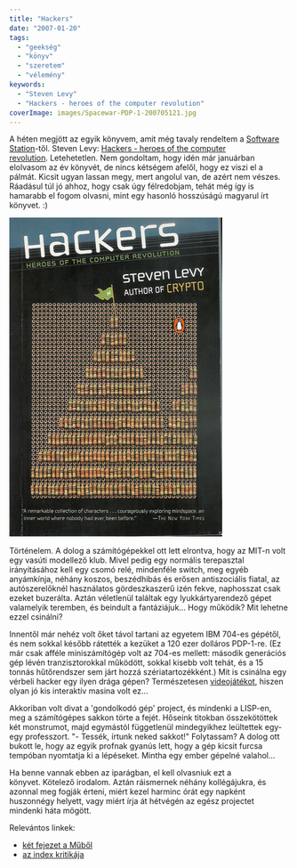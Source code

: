 ```yaml
---
title: "Hackers"
date: "2007-01-20"
tags: 
  - "geekség"
  - "könyv"
  - "szeretem"
  - "vélemény"
keywords:
  - "Steven Levy"
  - "Hackers - heroes of the computer revolution"
coverImage: images/Spacewar-PDP-1-200705121.jpg
---
```


A héten megjött az egyik könyvem, amit még tavaly rendeltem a [Software Station](http://www.swsbooks.hu/)\-től. Steven Levy: [Hackers - heroes of the computer revolution](http://www.amazon.com/exec/obidos/ASIN/0141000511). Letehetetlen. Nem gondoltam, hogy idén már januárban elolvasom az év könyvét, de nincs kétségem afelől, hogy ez viszi el a pálmát. Kicsit ugyan lassan megy, mert angolul van, de azért nem vészes. Ráadásul túl jó ahhoz, hogy csak úgy félredobjam, tehát még így is hamarabb el fogom olvasni, mint egy hasonló hosszúságú magyarul írt könyvet. :)

![hackers](images/hackers.jpg)

Történelem. A dolog a számítógépekkel ott lett elrontva, hogy az MIT-n volt egy vasúti modellező klub. Mivel pedig egy normális terepasztal irányításához kell egy csomó relé, mindenféle switch, meg egyéb anyámkínja, néhány koszos, beszédhibás és erősen antiszociális fiatal, az autószerelőknél használatos gördeszkaszerű izén fekve, naphosszat csak ezeket buzerálta. Aztán véletlenül találtak egy lyukkártyarendező gépet valamelyik teremben, és beindult a fantáziájuk... Hogy működik? Mit lehetne ezzel csinálni?

Innentől már nehéz volt őket távol tartani az egyetem IBM 704-es gépétől, és nem sokkal később rátették a kezüket a 120 ezer dolláros PDP-1-re. (Ez már csak afféle miniszámítógép volt az 704-es mellett: második generációs gép lévén tranzisztorokkal működött, sokkal kisebb volt tehát, és a 15 tonnás hűtőrendszer sem járt hozzá szériatartozékként.) Mit is csinálna egy vérbeli hacker egy ilyen drága gépen? Természetesen [videojátékot](http://spacewar.oversigma.com/), hiszen olyan jó kis interaktív masina volt ez...

Akkoriban volt divat a 'gondolkodó gép' project, és mindenki a LISP-en, meg a számítógépes sakkon törte a fejét. Hőseink titokban összekötöttek két monstrumot, majd egymástól függetlenül mindegyikhez leültettek egy-egy professzort. "- Tessék, írtunk neked sakkot!" Folytassam? A dolog ott bukott le, hogy az egyik profnak gyanús lett, hogy a gép kicsit furcsa tempóban nyomtatja ki a lépéseket. Mintha egy ember gépelné valahol...

Ha benne vannak ebben az iparágban, el kell olvasniuk ezt a könyvet. Kötelező irodalom. Aztán ráismernek néhány kollégájukra, és azonnal meg fogják érteni, miért kezel harminc órát egy napként huszonnégy helyett, vagy miért írja át hétvégén az egész projectet mindenki háta mögött.

Relevántos linkek:

- [két fejezet a Műből](ftp://ftp.sac.sk/pub/sac/text/hckrs10.zip)
- [az index kritikája](http://index.hu/tech/szoftver/hack1201/)

